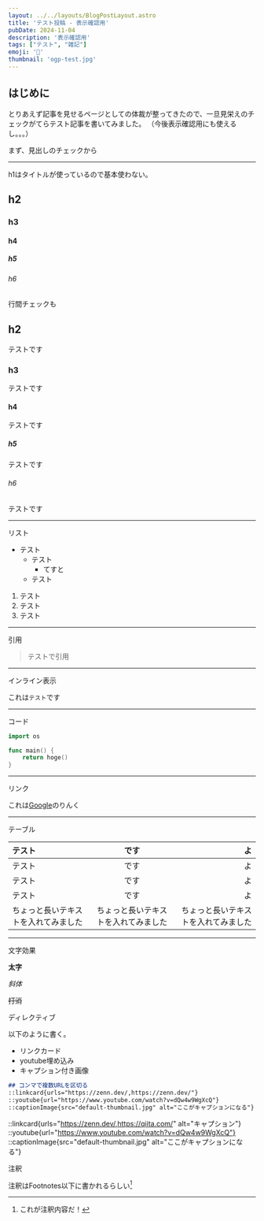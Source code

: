 ```yaml
---
layout: ../../layouts/BlogPostLayout.astro
title: 'テスト投稿 - 表示確認用'
pubDate: 2024-11-04
description: '表示確認用'
tags: ["テスト", "雑記"]
emoji: '📰'
thumbnail: 'ogp-test.jpg'
---
```


## はじめに

とりあえず記事を見せるページとしての体裁が整ってきたので、一旦見栄えのチェックがてらテスト記事を書いてみました。
（今後表示確認用にも使えるし。。。）

まず、見出しのチェックから

---
h1はタイトルが使っているので基本使わない。

## h2
### h3
#### h4
##### h5
###### h6

行間チェックも

## h2

テストです

### h3

テストです

#### h4

テストです
##### h5

テストです

###### h6

テストです

---

リスト

- テスト
  - テスト
    - てすと
  - テスト

1. テスト
2. テスト
3. テスト

---

引用

> テストで引用

---

インライン表示

これは`テスト`です

---

コード


```go
import os
```

```go
func main() {
    return hoge()
}
```

---

リンク

これは[Google](https://google.com)のりんく

---

テーブル

| テスト | です | よ |
| :-- | :-: | --: |
| テスト | です | よ |
| テスト | です | よ |
| テスト | です | よ |
| ちょっと長いテキストを入れてみました | ちょっと長いテキストを入れてみました | ちょっと長いテキストを入れてみました |

---

文字効果

**太字**

*斜体*

~~打消~~

ディレクティブ

以下のように書く。

- リンクカード
- youtube埋め込み
- キャプション付き画像

```markdown
## コンマで複数URLを区切る
::linkcard{urls="https://zenn.dev/,https://zenn.dev/"}
::youtube{url="https://www.youtube.com/watch?v=dQw4w9WgXcQ"}
::captionImage{src="default-thumbnail.jpg" alt="ここがキャプションになる"}
```

::linkcard{urls="https://zenn.dev/,https://qiita.com/" alt="キャプション"}
::youtube{url="https://www.youtube.com/watch?v=dQw4w9WgXcQ"}
::captionImage{src="default-thumbnail.jpg" alt="ここがキャプションになる"}

注釈

注釈はFootnotes以下に書かれるらしい[^1]
[^1]: これが注釈内容だ！
